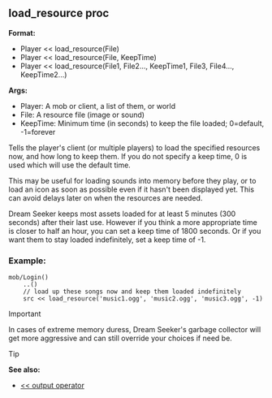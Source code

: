 ## load_resource proc

**Format:**
+   Player << load_resource(File)
+   Player << load_resource(File, KeepTime)
+   Player << load_resource(File1, File2..., KeepTime1, File3,
    File4..., KeepTime2...)

**Args:**
+   Player: A mob or client, a list of them, or world
+   File: A resource file (image or sound)
+   KeepTime: Minimum time (in seconds) to keep the file loaded;
    0=default, -1=forever

Tells the player\'s client (or multiple players) to load the
specified resources now, and how long to keep them. If you do not
specify a keep time, 0 is used which will use the default time.

This may be useful for loading sounds into memory before they
play, or to load an icon as soon as possible even if it hasn\'t been
displayed yet. This can avoid delays later on when the resources are
needed. 

Dream Seeker keeps most assets loaded for at least 5
minutes (300 seconds) after their last use. However if you think a more
appropriate time is closer to half an hour, you can set a keep time of
1800 seconds. Or if you want them to stay loaded indefinitely, set a
keep time of -1.
### Example:

```dm
mob/Login()
    ..()
    // load up these songs now and keep them loaded indefinitely
    src << load_resource('music1.ogg', 'music2.ogg', 'music3.ogg', -1)
```

> [!IMPORTANT]
> In cases of extreme memory duress, Dream Seeker\'s garbage collector
will get more aggressive and can still override your choices if need be.

> [!TIP] 
> **See also:**
> +   [<< output operator](/ref/operator/%3c%3c/output.md) 